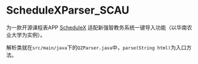 # ScheduleXParser_SCAU

为一款开源课程表APP [ScheduleX](https://github.com/Surine/ScheduleX) 适配新强智教务系统一键导入功能（以华南农业大学为实例）。

解析类就在`src/main/java`下的`QZParser.java`中，`parse(String html)`为入口方法。
